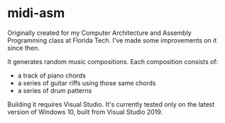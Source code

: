 # midi-asm

Originally created for my Computer Architecture and Assembly Programming class at Florida Tech.
I've made some improvements on it since then.

It generates random music compositions.
Each composition consists of:
* a track of piano chords
* a series of guitar riffs using those same chords
* a series of drum patterns

Building it requires Visual Studio.
It's currently tested only on the latest version of Windows 10, built from Visual Studio 2019.
